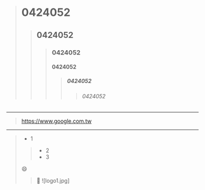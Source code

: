 ># 0424052
>>## 0424052
>>>### 0424052
>>>#### 0424052
>>>>##### 0424052
>>>>>###### 0424052
---
><https://www.google.com.tw>
___
>+ 1
>>+ 2
>>+ 3
>>>
>:smile:
>>:date:
![logo1.jpg]

